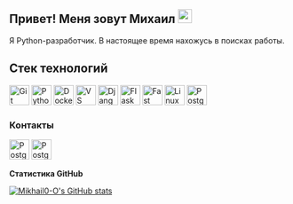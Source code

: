 ## Привет! Меня зовут Михаил <img src="https://media1.giphy.com/media/v1.Y2lkPTc5MGI3NjExYTV0Zmt4NTgwOXd1NDU1azFxMXc3eGsxODdybmVwc2F1bzh3NHF3eiZlcD12MV9pbnRlcm5hbF9naWZfYnlfaWQmY3Q9Zw/wGWFVvwJybDwTlnTSS/giphy.gif" width="25" height="25" />

Я Python-разработчик. В настоящее время нахожусь в поисках работы.

## Стек технологий

<p aligin="left">
  <a href="https://git-scm.com/" target="_blank" rel="noreferrer"><img src="https://raw.githubusercontent.com/danielcranney/readme-generator/main/public/icons/skills/git-colored.svg" width="36" height="36" alt="Git" /></a>
  <a href="https://www.python.org/" target="_blank" rel="noreferrer"><img src="https://raw.githubusercontent.com/danielcranney/readme-generator/main/public/icons/skills/python-colored.svg" width="36" height="36" alt="Python" /></a>
  <a href="https://www.docker.com/" target="_blank" rel="noreferrer"><img src="https://github.com/user-attachments/assets/f6bb6b23-6beb-44e8-a0f1-3d09142aa506" width="36" height="36" alt="Docker" /></a>
  <a href="https://code.visualstudio.com/" target="_blank" rel="noreferrer"><img src="https://github.com/user-attachments/assets/f7b9b98c-689a-4bf9-9b16-cd87537d78e9" width="36" height="36" alt="VS Code" /></a>
  <a href="https://www.djangoproject.com/" target="_blank" rel="noreferrer"><img src="https://github.com/user-attachments/assets/6a98593b-8801-49ce-bed4-d644f2542cce" width="36" height="36" alt="Django" /></a>
  <a href="https://flask.palletsprojects.com/en/2.0.x/" target="_blank" rel="noreferrer"><img src="https://github.com/user-attachments/assets/a37fbd77-f656-4711-a0cb-1c613c9932b0" width="36" height="36" alt="Flask" /></a>
  <a href="https://fastapi.tiangolo.com/" target="_blank" rel="noreferrer"><img src="https://raw.githubusercontent.com/danielcranney/readme-generator/main/public/icons/skills/fastapi-colored.svg" width="36" height="36" alt="Fast API" /></a>
  <a href="https://www.linux.org" target="_blank" rel="noreferrer"><img src="https://github.com/user-attachments/assets/6653d6b6-c199-42f2-8bb1-8d3c9a54faad" width="36" height="36" alt="Linux" /></a>
  <a href="https://www.postgresql.org/" target="_blank" rel="noreferrer"><img src="https://raw.githubusercontent.com/danielcranney/readme-generator/main/public/icons/skills/postgresql-colored.svg" width="36" height="36" alt="PostgreSQL" /></a>
</p>

### Контакты

<p align="left">

  <a href="https://www.github.com/Mikhail0-O" target="_blank" rel="noreferrer"><img src="https://github.com/user-attachments/assets/b1785561-4886-4bd5-90e2-685df48b76c6" width="36" height="36" alt="PostgreSQL" /></a>
  <a href="https://t.me/mikhailo_0" target="_blank" rel="noreferrer"><img src="https://github.com/user-attachments/assets/d978cb91-9d08-4c86-b2ec-039aa48463d3" width="36" height="36" alt="PostgreSQL" /></a>
</p>

<b>Статистика GitHub</b>

<a href="http://www.github.com/Mikhail0-O"><img src="https://github-readme-stats.vercel.app/api?username=Mikhail0-O&show_icons=true&hide=&count_private=true&title_color=0891b2&text_color=ffffff&icon_color=0891b2&bg_color=1c1917&hide_border=true&show_icons=true" alt="Mikhail0-O's GitHub stats" /></a>
